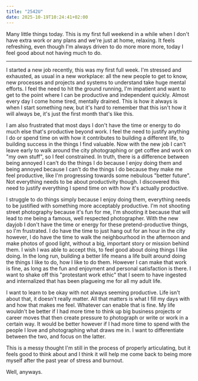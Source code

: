 ```yaml
---
title: "2542U"
date: 2025-10-19T10:24:41+02:00
---
```


Many little things today. This is my first full weekend in a while when I don't have extra work or any plans and we're just at home, relaxing. It feels refreshing, even though I'm always driven to do more more more, today I feel good about not having much to do.

---

I started a new job recently, this was my first full week. I'm stressed and exhausted, as usual in a new workplace: all the new people to get to know, new processes and projects and systems to understand take huge mental efforts. I feel the need to hit the ground running, I'm impatient and want to get to the point where I can be productive and independent quickly. Almost every day I come home tired, mentally drained. This is how it always is when I start something new, but it's hard to remember that this isn't how it will always be, it's just the first month that's like this.

I am also frustrated that most days I don't have the time or energy to do much else that's productive beyond work. I feel the need to justify anything I do or spend time on with how it contributes to building a different life, to building success in the things I find valuable. Now with the new job I can't leave early to walk around the city photographing or get coffee and work on "my own stuff", so I feel constrained. In truth, there is a difference between being annoyed I can't do the things I do because I enjoy doing them and being annoyed because I can't do the things I do because they make me feel productive, like I'm progressing towards some nebulous "better future". Not everything needs to be about productivity though. I discovered this need to justify everything I spend time on with how it's actually productive. 

I struggle to do things simply because I enjoy doing them, everything needs to be justified with something more acceptably productive. I'm not shooting street photography because it's fun for me, I'm shooting it because that will lead to me being a famous, well respected photographer. With the new dayjob I don't have the time or energy for these pretend-productive things, so I'm frustrated. I do have the time to just hang out for an hour in the city however, I do have the time to walk the neighbourhood in the afternoon and make photos of good light, without a big, important story or mission behind them. I wish I was able to accept this, to feel good about doing things I like doing. In the long run, building a better life means a life built around doing the things I like to do, how I like to do them. However I can make that work is fine, as long as the fun and enjoyment and personal satisfaction is there. I want to shake off this "protestant work ethic" that I seem to have ingested and internalized that has been plagueing me for all my adult life. 

I want to learn to be okay with not always seeming productive. Life isn't about that, it doesn't really matter. All that matters is what I fill my days with and how that makes me feel. Whatever can enable that is fine. My life wouldn't be better if I had more time to think up big business projects or career moves that then create pressure to photograph or write or work in a certain way. It would be better however if I had more time to spend with the people I love and photographing what draws me in. I want to differentiate between the two, and focus on the latter. 

This is a messy thought I'm still in the process of properly articulating, but it feels good to think about and I think it will help me come back to being more myself after the past year of stress and burnout.

Well, anyways.